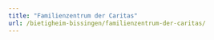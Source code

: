 ```yaml
---
title: "Familienzentrum der Caritas"
url: /bietigheim-bissingen/familienzentrum-der-caritas/
---
```

